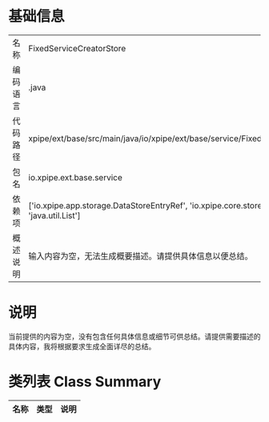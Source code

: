 # 基础信息

|      |      |
|------|------|
| 名称 | FixedServiceCreatorStore |
| 编码语言 | .java |
| 代码路径 | xpipe/ext/base/src/main/java/io/xpipe/ext/base/service/FixedServiceCreatorStore.java |
| 包名 | io.xpipe.ext.base.service |
| 依赖项 | ['io.xpipe.app.storage.DataStoreEntryRef', 'io.xpipe.core.store.DataStore', 'java.util.List'] |
| 概述说明 | 输入内容为空，无法生成概要描述。请提供具体信息以便总结。 |

# 说明

当前提供的内容为空，没有包含任何具体信息或细节可供总结。请提供需要描述的具体内容，我将根据要求生成全面详尽的总结。

# 类列表 Class Summary

| 名称   | 类型  | 说明 |
|-------|------|-------------|




